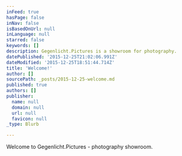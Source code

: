 ```yaml
---
inFeed: true
hasPage: false
inNav: false
isBasedOnUrl: null
inLanguage: null
starred: false
keywords: []
description: Gegenlicht.Pictures is a showroom for photography.
datePublished: '2015-12-25T21:02:06.991Z'
dateModified: '2015-12-25T18:51:44.714Z'
title: 'Welcome!'
author: []
sourcePath: _posts/2015-12-25-welcome.md
published: true
authors: []
publisher:
  name: null
  domain: null
  url: null
  favicon: null
_type: Blurb

---
```

Welcome to Gegenlicht.Pictures - photography showroom.
